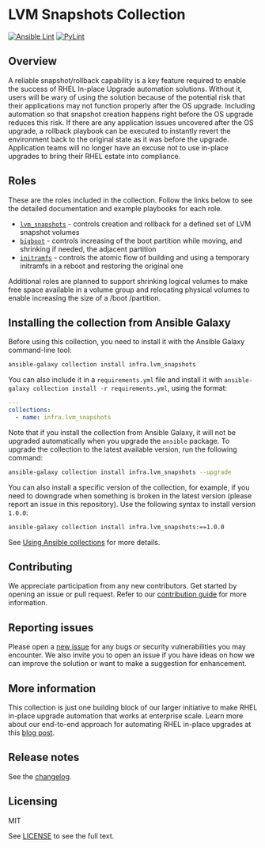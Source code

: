 # LVM Snapshots Collection

[![Ansible Lint](https://github.com/swapdisk/lvm_snapshots/workflows/Ansible%20Lint/badge.svg?event=push)](https://github.com/swapdisk/lvm_snapshots/actions) [![PyLint](https://github.com/swapdisk/lvm_snapshots/workflows/PyLint/badge.svg?event=push)](https://github.com/swapdisk/lvm_snapshots/actions)

## Overview

A reliable snapshot/rollback capability is a key feature required to enable the success of RHEL In-place Upgrade automation solutions. Without it, users will be wary of using the solution because of the potential risk that their applications may not function properly after the OS upgrade. Including automation so that snapshot creation happens right before the OS upgrade reduces this risk. If there are any application issues uncovered after the OS upgrade, a rollback playbook can be executed to instantly revert the environment back to the original state as it was before the upgrade. Application teams will no longer have an excuse not to use in-place upgrades to bring their RHEL estate into compliance.

## Roles

These are the roles included in the collection. Follow the links below to see the detailed documentation and example playbooks for each role.

- [`lvm_snapshots`](./roles/lvm_snapshots/) - controls creation and rollback for a defined set of LVM snapshot volumes
- [`bigboot`](./roles/bigboot/) - controls increasing of the boot partition while moving, and shrinking if needed, the adjacent partition
- [`initramfs`](./roles/initramfs/) - controls the atomic flow of building and using a temporary initramfs in a reboot and restoring the original one

Additional roles are planned to support shrinking logical volumes to make free space available in a volume group and relocating physical volumes to enable increasing the size of a /boot /partition.

## Installing the collection from Ansible Galaxy

Before using this collection, you need to install it with the Ansible Galaxy command-line tool:

```bash
ansible-galaxy collection install infra.lvm_snapshots
```

You can also include it in a `requirements.yml` file and install it with `ansible-galaxy collection install -r requirements.yml`, using the format:

```yaml
---
collections:
  - name: infra.lvm_snapshots
```

Note that if you install the collection from Ansible Galaxy, it will not be upgraded automatically when you upgrade the `ansible` package. To upgrade the collection to the latest available version, run the following command:

```bash
ansible-galaxy collection install infra.lvm_snapshots --upgrade
```

You can also install a specific version of the collection, for example, if you need to downgrade when something is broken in the latest version (please report an issue in this repository). Use the following syntax to install version `1.0.0`:

```bash
ansible-galaxy collection install infra.lvm_snapshots:==1.0.0
```

See [Using Ansible collections](https://docs.ansible.com/ansible/devel/user_guide/collections_using.html) for more details.

## Contributing

We appreciate participation from any new contributors. Get started by opening an issue or pull request. Refer to our [contribution guide](CONTRIBUTING.md) for more information.

## Reporting issues

Please open a [new issue](https://github.com/swapdisk/lvm_snapshots/issues/new/choose) for any bugs or security vulnerabilities you may encounter. We also invite you to open an issue if you have ideas on how we can improve the solution or want to make a suggestion for enhancement.

## More information

This collection is just one building block of our larger initiative to make RHEL in-place upgrade automation that works at enterprise scale. Learn more about our end-to-end approach for automating RHEL in-place upgrades at this [blog post](https://red.ht/bobblog).

## Release notes

See the [changelog](https://github.com/swapdisk/lvm_snapshots/tree/main/CHANGELOG.rst).

## Licensing

MIT

See [LICENSE](LICENSE) to see the full text.
